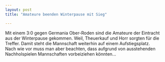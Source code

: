 ```yaml
---
layout: post
title: "Amateure beenden Winterpause mit Sieg"

---
```


Mit einem 3:0 gegen Germania Ober-Roden sind die Amateure der Eintracht aus der Winterpause gekommen. Weil, Theuerkauf und Horr sorgten für die Treffer. Damit steht die Mannschaft weiterhin auf einem Aufstiegsplatz. Nach wie vor muss man aber beachten, dass aufgrund von ausstehenden Nachholspielen Mannschaften vorbeiziehen könnten...


